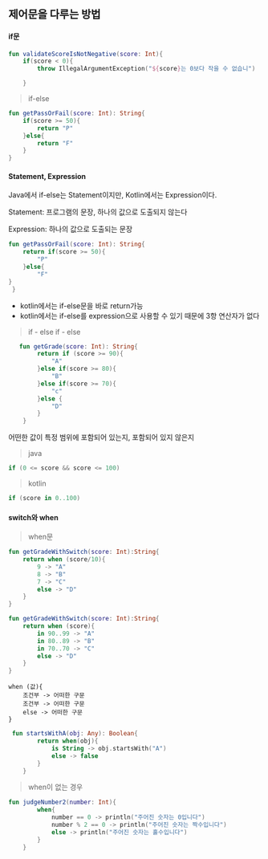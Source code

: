## 제어문을 다루는 방법

#### if문

```kotlin
fun validateScoreIsNotNegative(score: Int){
    if(score < 0){
        throw IllegalArgumentException("${score}는 0보다 작을 수 없습니")

    }
```

> if-else
```kotlin
fun getPassOrFail(score: Int): String{
    if(score >= 50){
        return "P"
    }else{
        return "F"
    }
}
```

#### Statement, Expression

 Java에서 if-else는 Statement이지만,
 Kotlin에서는 Expression이다.


Statement: 프로그램의 문장, 하나의 값으로 도출되지 않는다

Expression: 하나의 값으로 도출되는 문장


```kotlin
fun getPassOrFail(score: Int): String{
    return if(score >= 50){
        "P"
    }else{
        "F"
}
 }

```
- kotlin에서는 if-else문을 바로 return가능
- kotlin에서는 if-else를 expression으로 사용할 수 있기 때문에 3항 연산자가 없다

> if - else if - else
```kotlin
   fun getGrade(score: Int): String{
        return if (score >= 90){
            "A"
        }else if(score >= 80){
            "B"
        }else if(score >= 70){
            "c"
        }else {
            "D"
        }
    }
```

어떤한 값이 특정 범위에 포함되어 있는지, 포함되어 있지 않은지
    
> java
```java
if (0 <= score && score <= 100)
```
> kotlin
```kotlin
if (score in 0..100)
```


#### switch와 when

>when문
``` kotlin
fun getGradeWithSwitch(score: Int):String{
    return when (score/10){
        9 -> "A"
        8 -> "B"
        7 -> "C"
        else -> "D"
    }
}
```

``` kotlin
fun getGradeWithSwitch(score: Int):String{
    return when (score){
        in 90..99 -> "A"
        in 80..89 -> "B"
        in 70..70 -> "C"
        else -> "D"
    }
}
```

```
when (값){
    조건부 -> 어떠한 구문
    조건부 -> 어떠한 구문
    else -> 어떠한 구문
}
```

```kotlin
 fun startsWithA(obj: Any): Boolean{
        return when(obj){
            is String -> obj.startsWith("A")
            else -> false
        }
    }

```

>when이 없는 경우

```kotlin
fun judgeNumber2(number: Int){
        when{
            number == 0 -> println("주어진 숫자는 0입니다")
            number % 2 == 0 -> println("주어진 숫자는 짝수입니다")
            else -> println("주어진 숫자는 홀수입니다")
        }
    }
```